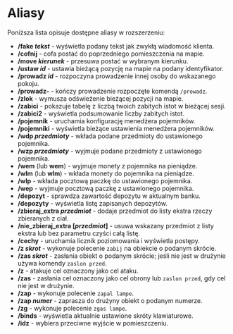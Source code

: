 # Aliasy

Poniższa lista opisuje dostępne aliasy w rozszerzeniu:

- **/fake _tekst_** - wyświetla podany tekst jak zwykłą wiadomość klienta.
- **/cofnij** - cofa postać do poprzedniego pomieszczenia na mapie.
- **/move _kierunek_** - przesuwa postać w wybranym kierunku.
- **/ustaw _id_** - ustawia bieżącą pozycję na mapie na podany identyfikator.
- **/prowadz _id_** - rozpoczyna prowadzenie innej osoby do wskazanego pokoju.
- **/prowadz-** - kończy prowadzenie rozpoczęte komendą `/prowadz`.
- **/zlok** - wymusza odświeżenie bieżącej pozycji na mapie.
- **/zabici** - pokazuje tabelę z liczbą twoich zabitych istot w bieżącej sesji.
- **/zabici2** - wyświetla podsumowanie liczby zabitych istot.
- **/pojemnik** - uruchamia konfigurację menedżera pojemników.
- **/pojemniki** - wyświetla bieżące ustawienia menedżera pojemników.
- **/wdp _przedmioty_** - wkłada podane przedmioty do ustawionego pojemnika.
- **/wzp _przedmioty_** - wyjmuje podane przedmioty z ustawionego pojemnika.
- **/wem** (lub **wem**) - wyjmuje monety z pojemnika na pieniądze.
- **/wlm** (lub **wlm**) - wkłada monety do pojemnika na pieniądze.
- **/wlp** - wkłada pocztową paczkę do ustawionego pojemnika.
- **/wep** - wyjmuje pocztową paczkę z ustawionego pojemnika.
- **/depozyt** - sprawdza zawartość depozytu w aktualnym banku.
- **/depozyty** - wyświetla listę zapisanych depozytów.
- **/zbieraj_extra _przedmiot_** - dodaje przedmiot do listy ekstra rzeczy zbieranych z ciał.
- **/nie_zbieraj_extra [_przedmiot_]** - usuwa wskazany przedmiot z listy ekstra lub bez parametru czyści całą listę.
- **/cechy** - uruchamia licznik poziomowania i wyświetla postępy.
- **/z _skrot_** - wykonuje polecenie `zabij` na obiekcie o podanym skrócie.
- **/zas _skrot_** - zasłania obiekt o podanym skrócie; jeśli nie jest w drużynie używa komendy `zaslon przed`.
- **/z** - atakuje cel oznaczony jako cel ataku.
- **/zas** - zasłania cel oznaczony jako cel obrony lub `zaslon przed`, gdy cel nie jest w drużynie.
- **/zap** - wykonuje polecenie `zapal lampe`.
- **/zap _numer_** - zaprasza do drużyny obiekt o podanym numerze.
- **/zg** - wykonuje polecenie `zgas lampe`.
- **/binds** - wyświetla aktualnie ustawione skróty klawiaturowe.
- **/idz** - wybiera przeciwne wyjście w pomieszczeniu.
